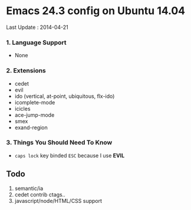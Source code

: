 # Emacs 24.3 config on Ubuntu 14.04
Last Update : 2014-04-21

### 1. Language Support
* None

### 2. Extensions
- cedet
- evil
- ido (vertical, at-point, ubiquitous, flx-ido)
- icomplete-mode
- icicles
- ace-jump-mode
- smex
- exand-region

### 3. Things You Should Need To Know
- `caps lock` key binded `ESC` because I use **EVIL**


## Todo
1. semantic/ia
2. cedet contrib ctags..
3. javascript/node/HTML/CSS support


 
